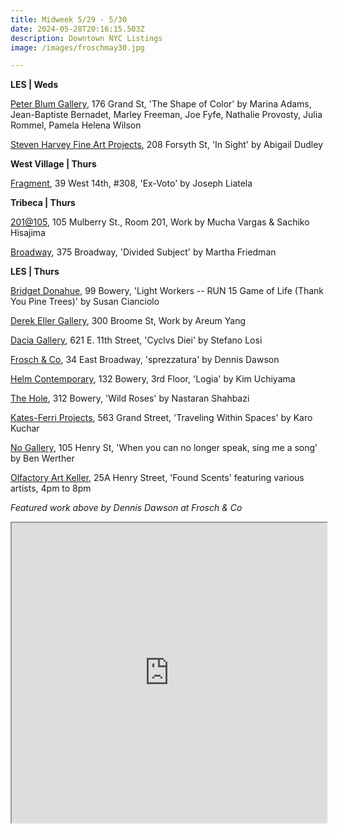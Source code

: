 ```yaml
---
title: Midweek 5/29 - 5/30
date: 2024-05-28T20:16:15.503Z
description: Downtown NYC Listings
image: /images/froschmay30.jpg

---
```

**L﻿ES | Weds**

[Peter Blum Gallery](https://www.peterblumgallery.com/exhibitions/the-shape-of-color), 176 Grand St, 'The Shape of Color' by Marina Adams, Jean-Baptiste Bernadet, Marley Freeman, Joe Fyfe, Nathalie Provosty, Julia Rommel, Pamela Helena Wilson

[Steven Harvey Fine Art Projects](https://shfap.com/events/in-sight/), 208 Forsyth St, 'In Sight' by Abigail Dudley

**W﻿est Village | Thurs**

[Fragment](https://fragment.gallery/exhibitions/67-ex-voto-joseph-liatela/overview/), 39 West 14th, #308, 'Ex-Voto' by Joseph Liatela

**T﻿ribeca | Thurs**

[201@105](https://www.201at105.com/exhibitions), 105 Mulberry St., Room 201, Work by Mucha Vargas & Sachiko Hisajima

[Broadway](https://broadwaygallery.nyc/exhibitions/50-martha-friedman-divided-subject/), 375 Broadway, 'Divided Subject' by Martha Friedman

**L﻿ES | Thurs**

[Bridget Donahue](https://www.bridgetdonahue.nyc/exhibitions/susan-cianciolo-run-15-game-life/), 99 Bowery, 'Light Workers -- RUN 15 Game of Life (Thank You Pine Trees)' by Susan Cianciolo

[Derek Eller Gallery](https://www.derekeller.com/exhibitions/areum-yang2), 300 Broome St, Work by Areum Yang

[Dacia Gallery](https://www.daciagallery.com/), 621 E. 11th Street, 'Cyclvs Diei' by Stefano Losi

[Frosch & Co](https://froschandco.com/current), 34 East Broadway, 'sprezzatura' by Dennis Dawson

[Helm Contemporary](https://www.helmcontemporary.com/), 132 Bowery, 3rd Floor, 'Logia' by Kim Uchiyama

[The Hole](https://thehole.com/exhibitions/nastaran-shahbazi-wild-roses), 312 Bowery, 'Wild Roses' by Nastaran Shahbazi 

[Kates-Ferri Projects](https://www.katesferriprojects.com/traveling-within-spaces-karo-kuchar-art-works), 563 Grand Street, 'Traveling Within Spaces' by Karo Kuchar

[No Gallery](https://www.nononogallery.com/exhibitions/ben-werther-when-you-can-no-longer-speak-sing-me-a-song/), 105 Henry St, 'When you can no longer speak, sing me a song' by Ben Werther

[Olfactory Art Keller](https://www.olfactoryartkeller.com/exhibitions/found-scents), 25A Henry Street, 'Found Scents' featuring various artists, 4pm to 8pm

*F﻿eatured work above by Dennis Dawson at Frosch & Co*

<iframe src="https://www.google.com/maps/d/u/1/embed?mid=15xHqygHVsbPHwfqsuVmyawQ5D2HwLjk&ehbc=2E312F" width="100%" height="480"></iframe>